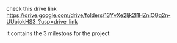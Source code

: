 check this drive link 
https://drive.google.com/drive/folders/13YvXe2ljk2I1HZnlCGq2n-UUbjokHS3_?usp=drive_link

it contains the 3 milestons for the project 
